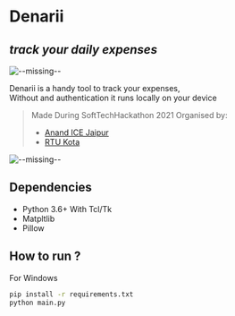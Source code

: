 # Denarii
## _track your daily expenses_
![--missing--](https://github.com/nanorex07/Expense-Tracker-Python/blob/main/assets/splash_screen.png?raw=true)

Denarii is a handy tool to track your expenses,  
Without and authentication it runs locally on your device

> Made During
> SoftTechHackathon 2021 Organised by:
>  - [Anand ICE Jaipur](https://anandice.ac.in/)
>  - [RTU Kota](https://www.rtu.ac.in/index/)
>  
![--missing--](https://github.com/nanorex07/Expense-Tracker-Python/blob/main/assets/5gj6Xa1gwu.gif?raw=true)

## Dependencies

- Python 3.6+ With Tcl/Tk
- Matpltlib
- Pillow

## How to run ?

For Windows
```sh
pip install -r requirements.txt
python main.py
```

